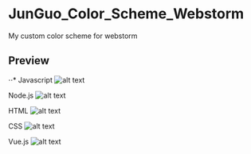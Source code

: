 # JunGuo_Color_Scheme_Webstorm
My custom color scheme for webstorm

## Preview
⋅⋅* Javascript
![alt text](https://raw.githubusercontent.com/gjuoun/JunGuo_Color_Scheme_Webstorm/master/javascript.png "Javascript")

Node.js
![alt text](https://raw.githubusercontent.com/gjuoun/JunGuo_Color_Scheme_Webstorm/master/nodejs.png "Node.js")

HTML
![alt text](https://raw.githubusercontent.com/gjuoun/JunGuo_Color_Scheme_Webstorm/master/html.png "HTML")

CSS
![alt text](https://raw.githubusercontent.com/gjuoun/JunGuo_Color_Scheme_Webstorm/master/css.png "CSS")

Vue.js
![alt text](https://raw.githubusercontent.com/gjuoun/JunGuo_Color_Scheme_Webstorm/master/vue.png "Vue.js")
